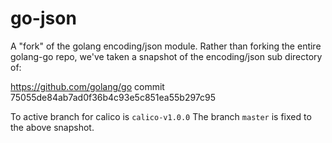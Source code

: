 # go-json

A "fork" of the golang encoding/json module.  Rather than forking the entire
golang-go repo, we've taken a snapshot of the encoding/json sub directory of:

https://github.com/golang/go
commit 75055de84ab7ad0f36b4c93e5c851ea55b297c95

To active branch for calico is `calico-v1.0.0`
The branch `master` is fixed to the above snapshot.
